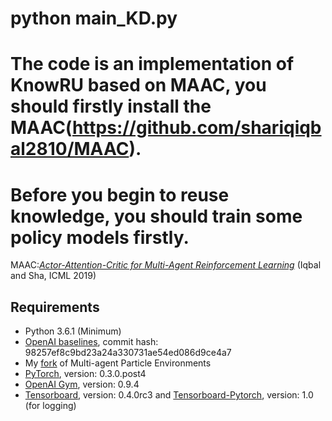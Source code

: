  # python main_KD.py
# The code is an implementation of KnowRU based on MAAC, you should firstly install the MAAC(https://github.com/shariqiqbal2810/MAAC). 
# Before you begin to reuse knowledge, you should train some policy models firstly.

MAAC:[*Actor-Attention-Critic for Multi-Agent Reinforcement Learning*](https://arxiv.org/abs/1810.02912) (Iqbal and Sha, ICML 2019)

## Requirements
* Python 3.6.1 (Minimum)
* [OpenAI baselines](https://github.com/openai/baselines), commit hash: 98257ef8c9bd23a24a330731ae54ed086d9ce4a7
* My [fork](https://github.com/shariqiqbal2810/multiagent-particle-envs) of Multi-agent Particle Environments
* [PyTorch](http://pytorch.org/), version: 0.3.0.post4
* [OpenAI Gym](https://github.com/openai/gym), version: 0.9.4
* [Tensorboard](https://github.com/tensorflow/tensorboard), version: 0.4.0rc3 and [Tensorboard-Pytorch](https://github.com/lanpa/tensorboard-pytorch), version: 1.0 (for logging)
